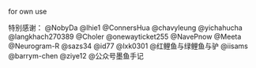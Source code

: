 for own use

特别感谢：
@NobyDa
@lhie1
@ConnersHua
@chavyleung
@yichahucha
@langkhach270389
@Choler
@onewayticket255
@NavePnow
@Meeta
@Neurogram-R
@sazs34
@id77
@lxk0301
@红鲤鱼与绿鲤鱼与驴
@iisams
@barrym-chen
@ziye12
@公众号墨鱼手记
